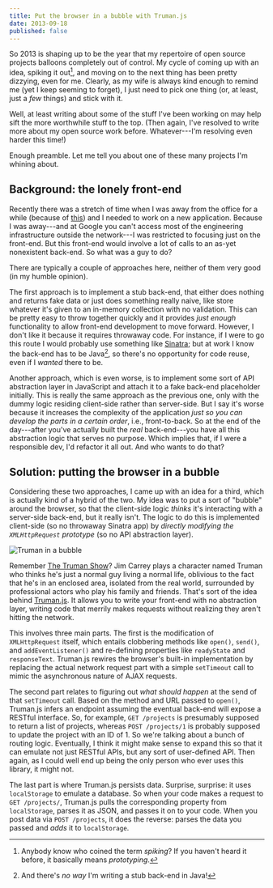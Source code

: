 ```yaml
---
title: Put the browser in a bubble with Truman.js
date: 2013-09-18
published: false
---
```


So 2013 is shaping up to be the year that my repertoire of open source projects balloons completely out of control. My cycle of coming up with an idea, spiking it out[^spiking], and moving on to the next thing has been pretty dizzying, even for me. Clearly, as my wife is always kind enough to remind me (yet I keep seeming to forget), I just need to pick one thing (or, at least, just a *few* things) and stick with it.

Well, at least writing about some of the stuff I've been working on may help sift the more worthwhile stuff to the top. (Then again, I've resolved to write more about my open source work before. Whatever---I'm resolving even harder this time!)

Enough preamble. Let me tell you about one of these many projects I'm whining about.

Background: the lonely front-end
--------------------------------

Recently there was a stretch of time when I was away from the office for a while (because of [this](https://twitter.com/dan_tao/status/372824376862720000/photo/1)) and I needed to work on a new application. Because I was away---and at Google you can't access most of the engineering infrastructure outside the network---I was restricted to focusing just on the front-end. But this front-end would involve a lot of calls to an as-yet nonexistent back-end. So what was a guy to do?

There are typically a couple of approaches here, neither of them very good (in my humble opinion).

The first approach is to implement a stub back-end, that either does nothing and returns fake data or just does something really naive, like store whatever it's given to an in-memory collection with no validation. This can be pretty easy to throw together quickly and it provides *just enough* functionality to allow front-end development to move forward. However, I don't like it because it requires throwaway code. For instance, if I were to go this route I would probably use something like [Sinatra](http://www.sinatrarb.com/); but at work I know the back-end has to be Java[^has-to-be-java], so there's no opportunity for code reuse, even if I *wanted* there to be.

Another approach, which is even worse, is to implement some sort of API abstraction layer in JavaScript and attach it to a fake back-end placeholder initially. This is really the same approach as the previous one, only with the dummy logic residing client-side rather than server-side. But I say it's worse because it increases the complexity of the application *just so you can develop the parts in a certain order*, i.e., front-to-back. So at the end of the day---after you've actually built the *real* back-end---you have all this abstraction logic that serves no purpose. Which implies that, if I were a responsible dev, I'd refactor it all out. And who wants to do that?

Solution: putting the browser in a bubble
-----------------------------------------

Considering these two approaches, I came up with an idea for a third, which is actually kind of a hybrid of the two. My idea was to put a sort of "bubble" around the browser, so that the client-side logic *thinks* it's interacting with a server-side back-end, but it really isn't. The logic to do this is implemented client-side (so no throwaway Sinatra app) by *directly modifying the `XMLHttpRequest` prototype* (so no API abstraction layer).

![Truman in a bubble](/images/truman.jpg)

Remember [The Truman Show](http://www.imdb.com/title/tt0120382/)? Jim Carrey plays a character named Truman who thinks he's just a normal guy living a normal life, oblivious to the fact that he's in an enclosed area, isolated from the real world, surrounded by professional actors who play his family and friends. That's sort of the idea behind [Truman.js](https://github.com/dtao/truman.js). It allows you to write your front-end with no abstraction layer, writing code that merrily makes requests without realizing they aren't hitting the network.

This involves three main parts. The first is the modification of `XMLHttpRequest` itself, which entails clobbering methods like `open()`, `send()`, and `addEventListener()` and re-defining properties like `readyState` and `responseText`. Truman.js rewires the browser's built-in implementation by replacing the actual network request part with a simple `setTimeout` call to mimic the asynchronous nature of AJAX requests.

The second part relates to figuring out *what should happen* at the send of that `setTimeout` call. Based on the method and URL passed to `open()`, Truman.js infers an endpoint assuming the eventual back-end will expose a RESTful interface. So, for example, `GET /projects` is presumably supposed to return a list of projects, whereas `POST /projects/1` is probably supposed to update the project with an ID of 1. So we're talking about a bunch of routing logic. Eventually, I think it might make sense to expand this so that it can emulate not just RESTful APIs, but any sort of user-defined API. Then again, as I could well end up being the only person who ever uses this library, it might not.

The last part is where Truman.js persists data. Surprise, surprise: it uses `localStorage` to emulate a database. So when your code makes a request to `GET /projects/`, Truman.js pulls the corresponding property from `localStorage`, parses it as JSON, and passes it on to your code. When you post data via `POST /projects`, it does the reverse: parses the data you passed and *adds* it to `localStorage`.

[^spiking]: Anybody know who coined the term *spiking*? If you haven't heard it before, it basically means *prototyping*.

[^has-to-be-java]: And there's *no way* I'm writing a stub back-end in Java!
